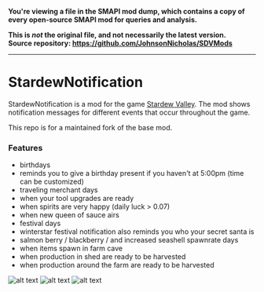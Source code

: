 **You're viewing a file in the SMAPI mod dump, which contains a copy of every open-source SMAPI mod
for queries and analysis.**

**This is _not_ the original file, and not necessarily the latest version.**  
**Source repository: https://github.com/JohnsonNicholas/SDVMods**

----

# StardewNotification
StardewNotification is a mod for the game [Stardew Valley](http://store.steampowered.com/app/413150/). The mod shows notification messages for different events that occur throughout the game.

This repo is for a maintained fork of the base mod.

### Features
- birthdays
- reminds you to give a birthday present if you haven't at 5:00pm (time can be customized)
- traveling merchant days
- when your tool upgrades are ready
- when spirits are very happy (daily luck > 0.07)
- when new queen of sauce airs
- festival days
- winterstar festival notification also reminds you who your secret santa is
- salmon berry / blackberry / and increased seashell spawnrate days
- when items spawn in farm cave
- when production in shed are ready to be harvested
- when production around the farm are ready to be harvested

![alt text](https://i.imgur.com/Yrh5PIy.png)
![alt text](http://i.imgur.com/b7fyEhx.png)
![alt text](http://i.imgur.com/GURQWZN.png)
